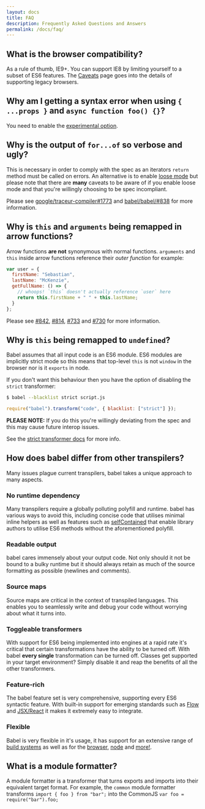 ```yaml
---
layout: docs
title: FAQ
description: Frequently Asked Questions and Answers
permalink: /docs/faq/
---
```


## What is the browser compatibility?

As a rule of thumb, IE9+. You can support IE8 by limiting yourself to a subset of ES6 features. The
[Caveats](/docs/usage/caveats) page goes into the details of supporting legacy browsers.

## Why am I getting a syntax error when using `{ ...props }` and `async function foo() {}`?

You need to enable the [experimental option](/docs/usage/experimental).

## Why is the output of `for...of` so verbose and ugly?

This is necessary in order to comply with the spec as an iterators `return` method must be called on
errors. An alternative is to enable [loose mode](/docs/usage/loose#abrupt-completions) but please note
that there are **many** caveats to be aware of if you enable loose mode and that you're willingly choosing
to be spec incompliant.

Please see [google/traceur-compiler#1773](https://github.com/google/traceur-compiler/issues/1773) and
[babel/babel/#838](https://github.com/babel/babel/issues/838) for more information.

## Why is `this` and `arguments` being remapped in arrow functions?

Arrow functions **are not** synonymous with normal functions. `arguments` and `this` inside arrow functions
reference their *outer function* for example:

```javascript
var user = {
  firstName: "Sebastian",
  lastName: "McKenzie",
  getFullName: () => {
    // whoops! `this` doesn't actually reference `user` here
    return this.firstName + " " + this.lastName;
  }
};
```

Please see [#842](https://github.com/babel/babel/issues/842), [#814](https://github.com/babel/babel/issues/814),
[#733](https://github.com/babel/babel/issues/733) and [#730](https://github.com/babel/babel/issues/730) for
more information.

## Why is `this` being remapped to `undefined`?

Babel assumes that all input code is an ES6 module. ES6 modules are implicitly strict mode so this means
that top-level `this` is not `window` in the browser nor is it `exports` in node.

If you don't want this behaviour then you have the option of disabling the `strict` transformer:

```sh
$ babel --blacklist strict script.js
```

```javascript
require("babel").transform("code", { blacklist: ["strict"] });
```

**PLEASE NOTE:** If you do this you're willingly deviating from the spec and this may cause future
interop issues.

See the [strict transformer docs](/docs/usage/transformers/other/strict) for more info.

## How does babel differ from other transpilers?

Many issues plague current transpilers, babel takes a unique approach to many aspects.

### No runtime dependency

Many transpilers require a globally polluting polyfill and runtime. babel has various ways
to avoid this, including concise code that utilises minimal inline helpers as well as
features such as [selfContained](/docs/usage/runtime) that enable
library authors to utilise ES6 methods without the aforementioned polyfill.

### Readable output

babel cares immensely about your output code. Not only should it not be bound to a bulky
runtime but it should always retain as much of the source formatting as possible
(newlines and comments).

### Source maps

Source maps are critical in the context of transpiled languages. This enables you to
seamlessly write and debug your code without worrying about what it turns into.

### Toggleable transformers

With support for ES6 being implemented into engines at a rapid rate it's critical that
certain transformations have the ability to be turned off. With babel **every single**
transformation can be turned off. Classes get supported in your target environment?
Simply disable it and reap the benefits of all the other transformers.

### Feature-rich

The babel feature set is very comprehensive, supporting every ES6 syntactic feature. With
built-in support for emerging standards such as [Flow](http://flowtype.org) and
[JSX/React](/docs/usage/jsx) it makes it extremely easy to integrate.

### Flexible

Babel is very flexible in it's usage, it has support for an extensive range of
[build systems](/docs/using-babel#build-systems) as well as for the
[browser](/docs/usage/browser), [node](/docs/using-babel#node-js) and [more!](/docs/using-babel#misc).

## What is a module formatter?

A module formatter is a transformer that turns exports and imports into their equivalent
target format. For example, the `common` module formatter transforms
`import { foo } from "bar";` into the CommonJS `var foo = require("bar").foo;`
